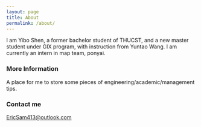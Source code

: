 ```yaml
---
layout: page
title: About
permalink: /about/
---
```


I am Yibo Shen, a former bachelor student of THUCST, and a new master student under GIX program, with instruction from Yuntao Wang. I am currently an intern in map team, ponyai.

### More Information

A place for me to store some pieces of engineering/academic/management tips.

### Contact me

[EricSam413@outlook.com](mailto:EricSam413@outlook.com)
